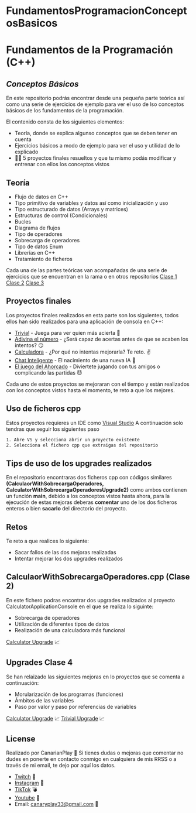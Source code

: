 # FundamentosProgramacionConceptosBasicos

# Fundamentos de la Programación (C++)
## _Conceptos Básicos_

En este repositorio podrás encontrar desde una pequeña parte teórica 
así como una serie de ejercicios de ejemplo para ver el uso de lso conceptos básicos de los fundamentos de la
programación.

El contenido consta de los siguientes elementos: 
- Teoría, donde se explica algunso conceptos que se deben tener en cuenta
- Ejercicios básicos a modo de ejemplo para ver el uso y utilidad de lo explicado
- 👨‍💻 5 proyectos finales resueltos y que tu mismo podás modificar y entrenar con ellos los conceptos vistos

## Teoría

- Flujo de datos en C++
- Tipo primitivo de variables y datos así como inicialización y uso
- Tipo estructurado de datos (Arrays y matrices)
- Estructuras de control   (Condicionales)
- Bucles
- Diagrama de flujos
- Tipo de operadores
- Sobrecarga de operadores
- Tipo de datos Enum
- Librerías en C++
- Tratamiento de ficheros

Cada una de las partes teóricas van acompañadas de una serie de ejercicios que se encuentran en la rama o en otros repositorios
[Clase 1](https://github.com/Canarianplay/FundamentosProgramacionConceptosBasicos/tree/feature/CodigoEjemplosClase1)
[Clase 2](https://github.com/Canarianplay/TipsOperadores)
[Clase 3](https://github.com/Canarianplay/EjemploTratamientoFichero)

## Proyectos finales
Los proyectos finales realizados en esta parte son los siguientes, todos ellos han sido realizados para una aplicación de consola en C++:

- [Trivial](https://github.com/Canarianplay/FundamentosProgramacionConceptosBasicos/tree/feature/TrivialConcoleApplication) - Juega para ver quien más acierta 🤯
- [Adivina el número](https://github.com/Canarianplay/FundamentosProgramacionConceptosBasicos/tree/feature/GuessTheNumber) - ¿Será capaz de acertas antes de que se acaben los intentos? 😏
- [Calculadora](https://github.com/Canarianplay/FundamentosProgramacionConceptosBasicos/tree/feature/CalculatorConsoleApplication) - ¿Por qué no intentas mejorarla? Te reto. ✌
- [Chat Inteligente](https://github.com/Canarianplay/FundamentosProgramacionConceptosBasicos/tree/feature/ChatConsoleApplication) - El nacimiento de una nueva IA 🤖
- [El juego del Ahorcado](https://github.com/Canarianplay/FundamentosProgramacionConceptosBasicos/tree/feature/AhorcadoConsoleApplication) - Diviertete jugando con tus amigos o complicando las partidas 😈

Cada uno de estos proyectos se mejoraran con el tiempo y están realizados con los conceptos vistos hasta el momento, te reto a que los mejores.


## Uso de ficheros cpp

Estos proyectos requieres un IDE como [Visual Studio](https://visualstudio.microsoft.com/es/)
A continuación solo tendras que seguir los siguientes paso
```sh
1. Abre VS y selecciona abrir un proyecto existente
2. Selecciona el fichero cpp que extraigas del repositorio
```

## Tips de uso de los upgrades realizados
En el repositorio encontraras dos ficheros cpp con códigos similares **(CalculaorWithSobrecargaOperadores, CalculatorWithSobrecargaOperadoresUpgrade2)** como ambos contienen un función **main**, debido a los conceptos vistos hasta ahora, para la ejecución de estas mejoras deberas **comentar** uno de los dos ficheros enteros o bien **sacarlo** del directorio del proyecto.

## Retos
Te reto a que realices lo siguiente:
- Sacar fallos de las dos mejoras realizadas
- Intentar mejorar los dos upgrades realizados

## CalculaorWithSobrecargaOperadores.cpp (Clase 2)
En este fichero podras encontrar dos upgrades realizados al proyecto CalculatorApplicationConsole en el que se realiza lo siguinte:
- Sobrecarga de operadores
- Utilización de diferentes tipos de datos
- Realización de una calculadora más funcional

[Calculator Upgrade](https://github.com/Canarianplay/FundamentosProgramacionConceptosBasicos/tree/feature/CalculatorConsoleApplication/CalculatorConsoleApplication/CalculaorWithSobrecargaOperadores) 📈

## Upgrades Clase 4
Se han relaizado las siguientes mejoras en lo proyectos que se comenta a continuación:
- Morularización de los programas (funciones)
- Ámbitos de las variables
- Paso por valor y paso por referencias de variables

[Calculator Upgrade](https://github.com/Canarianplay/FundamentosProgramacionConceptosBasicos/tree/feature/CalculatorConsoleApplication) 📈
[Trivial Upgrade](https://github.com/Canarianplay/FundamentosProgramacionConceptosBasicos/tree/feature/CalculatorConsoleApplication) 📈

## License
Realizado por CanarianPlay 🍌
Si tienes dudas o mejoras que comentar no dudes en ponerte en contacto conmigo en cualquiera de mis RRSS o a través de mi email, te dejo por aquí los datos.
- [Twitch](https://www.twitch.tv/canarianplay) 👾
- [Instagram](https://www.instagram.com/canary_play/) 📸
- [TikTok](https://www.tiktok.com/@canarianplay) 💣
- [Youtube](https://www.youtube.com/channel/UCLKRz6v2PXB9qUSIsuHZXpQ) 🎥
- Email: canaryplay33@gmail.com 📩
